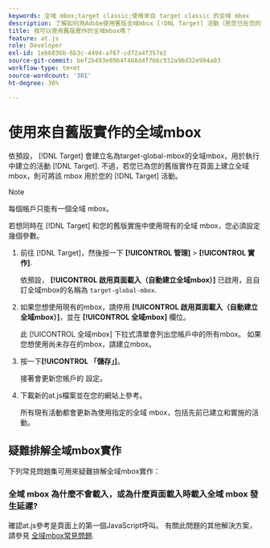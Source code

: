 ```yaml
---
keywords: 全域 mbox;target classic;使用來自 target classic 的全域 mbox
description: 了解如何為Adobe使用舊版全域mbox [!DNL Target] 活動（若您已在您的頁面上為舊版實施建立全域mbox）。
title: 我可以使用舊版實作的全域mbox嗎？
feature: at.js
role: Developer
exl-id: 1eb6836b-6b3c-4494-af67-cd72a4f357e2
source-git-commit: bef2b493e8964f468d4f766c932a96d32e994a03
workflow-type: tm+mt
source-wordcount: '301'
ht-degree: 36%

---
```


# 使用來自舊版實作的全域mbox

依預設， [!DNL Target] 會建立名為target-global-mbox的全域mbox，用於執行中建立的活動 [!DNL Target]. 不過，若您已為您的舊版實作在頁面上建立全域 mbox，則可將該 mbox 用於您的 [!DNL Target] 活動。

>[!NOTE]
>
>每個帳戶只能有一個全域 mbox。

若想同時在 [!DNL Target] 和您的舊版實施中使用現有的全域 mbox，您必須設定幾個參數。

1. 前往 [!DNL Target]，然後按一下 **[!UICONTROL 管理]** > **[!UICONTROL 實作]**.

   依預設， **[!UICONTROL 啟用頁面載入（自動建立全域mbox）]** 已啟用，且自訂全域mbox的名稱為 `target-global-mbox`.

1. 如果您想使用現有的mbox，請停用 **[!UICONTROL 啟用頁面載入（自動建立全域mbox）]**，並在 **[!UICONTROL 全域mbox]** 欄位。

   此 [!UICONTROL 全域mbox] 下拉式清單會列出您帳戶中的所有mbox。 如果您想使用尚未存在的mbox，請建立mbox。

1. 按一下&#x200B;**[!UICONTROL 「儲存」]**。

   接著會更新您帳戶的 設定。

1. 下載新的at.js檔案並在您的網站上參考。

   所有現有活動都會更新為使用指定的全域 mbox，包括先前已建立和實施的活動。

## 疑難排解全域mbox實作

下列常見問題集可用來疑難排解全域mbox實作：

### 全域 mbox 為什麼不會載入，或為什麼頁面載入時載入全域 mbox 發生延遲?

確認at.js參考是頁面上的第一個JavaScript呼叫。 有關此問題的其他解決方案，請參見 [全域mbox常見問題](/help/c-implementing-target/c-implementing-target-for-client-side-web/c-target-atjs-faq/global-mbox-frequently-asked-questions.md).
